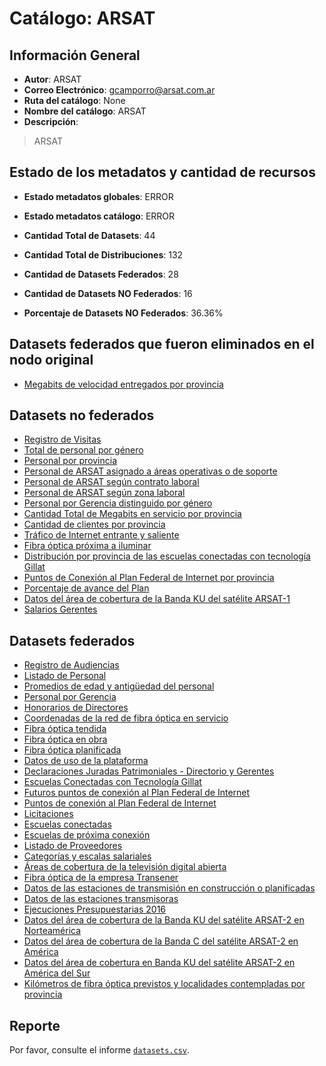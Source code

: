 
# Catálogo: ARSAT

## Información General

- **Autor**: ARSAT
- **Correo Electrónico**: gcamporro@arsat.com.ar
- **Ruta del catálogo**: None
- **Nombre del catálogo**: ARSAT
- **Descripción**:

> ARSAT

## Estado de los metadatos y cantidad de recursos

- **Estado metadatos globales**: ERROR
- **Estado metadatos catálogo**: ERROR
- **Cantidad Total de Datasets**: 44
- **Cantidad Total de Distribuciones**: 132

- **Cantidad de Datasets Federados**: 28
- **Cantidad de Datasets NO Federados**: 16
- **Porcentaje de Datasets NO Federados**: 36.36%

## Datasets federados que fueron eliminados en el nodo original

- [Megabits de velocidad entregados por provincia](http://datos.arsat.com.ar/dataviews/235847/megabits-de-velocidad-entregados-por-provincia/)

## Datasets no federados

- [Registro de Visitas](None)
- [Total de personal por género](None)
- [Personal por provincia](None)
- [Personal de ARSAT asignado a áreas operativas o de soporte](None)
- [Personal de ARSAT según contrato laboral](None)
- [Personal de ARSAT según zona laboral](None)
- [Personal por Gerencia distinguido por género](None)
- [Cantidad Total de Megabits en servicio por provincia](None)
- [Cantidad de clientes por provincia](None)
- [Tráfico de Internet entrante y saliente](None)
- [Fibra óptica próxima a iluminar](None)
- [Distribución por provincia de las escuelas conectadas con tecnología Gillat](None)
- [Puntos de Conexión al Plan Federal de Internet por provincia](None)
- [Porcentaje de avance del Plan](None)
- [Datos del área de cobertura de la Banda KU del satélite ARSAT-1](None)
- [Salarios Gerentes](None)

## Datasets federados

- [Registro de Audiencias](None)
- [Listado de Personal](None)
- [Promedios de edad y antigüedad del personal](None)
- [Personal por Gerencia](None)
- [Honorarios de Directores](None)
- [Coordenadas de la red de fibra óptica en servicio](None)
- [Fibra óptica tendida](None)
- [Fibra óptica en obra](None)
- [Fibra óptica planificada](None)
- [Datos de uso de la plataforma](None)
- [Declaraciones Juradas Patrimoniales - Directorio y Gerentes](None)
- [Escuelas Conectadas con Tecnología Gillat](None)
- [Futuros puntos de conexión al Plan Federal de Internet](None)
- [Puntos de conexión al Plan Federal de Internet](None)
- [Licitaciones](None)
- [Escuelas conectadas](None)
- [Escuelas de próxima conexión](None)
- [Listado de Proveedores](None)
- [Categorías y escalas salariales](None)
- [Áreas de cobertura de la televisión digital abierta](None)
- [Fibra óptica de la empresa Transener](None)
- [Datos de las estaciones de transmisión en construcción o planificadas](None)
- [Datos de las estaciones transmisoras](None)
- [Ejecuciones Presupuestarias 2016](None)
- [Datos del área de cobertura de la Banda KU del satélite ARSAT-2 en Norteamérica](None)
- [Datos del área de cobertura de la Banda C del satélite ARSAT-2 en América](None)
- [Datos del área de cobertura en Banda KU del satélite ARSAT-2 en América del Sur](None)
- [Kilómetros de fibra óptica previstos y localidades contempladas por provincia](None)

## Reporte

Por favor, consulte el informe [`datasets.csv`](datasets.csv).
